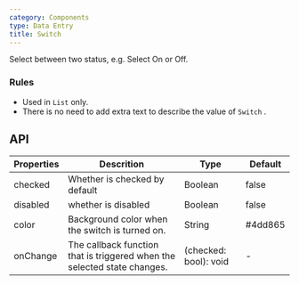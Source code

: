 ```yaml
---
category: Components
type: Data Entry
title: Switch
---
```


Select between two status, e.g. Select On or Off.

### Rules
- Used in `List` only.
- There is no need to add extra text to describe the value of `Switch` .

## API

Properties | Descrition | Type | Default
-----------|------------|------|--------
| checked    | Whether is checked by default    | Boolean       |   false  |
| disabled   | whether is disabled    | Boolean       |   false  |
| color | Background color when the switch is turned on. | String | #4dd865 |
| onChange   | The callback function that is triggered when the selected state changes. | (checked: bool): void |  -  |
